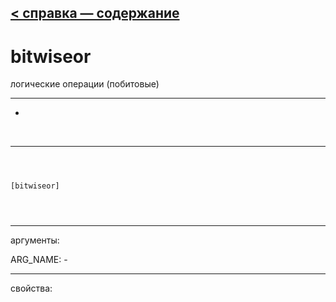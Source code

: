 [< справка — содержание](ceammc_lib.html)
---

# bitwiseor


логические операции (побитовые)

---

-
<br>


---


```



[bitwiseor]


            
```

---
аргументы:

ARG_NAME: -<br>

---
свойства:



